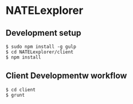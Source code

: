 # NATELexplorer

## Development setup

    $ sudo npm install -g gulp
    $ cd NATELexplorer/client
    $ npm install 

## Client Developmentw workflow

    $ cd client
    $ grunt
